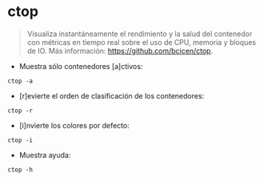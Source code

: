 # ctop

> Visualiza instantáneamente el rendimiento y la salud del contenedor con métricas en tiempo real sobre el uso de CPU, memoria y bloques de IO.
> Más información: <https://github.com/bcicen/ctop>.

- Muestra sólo contenedores [a]ctivos:

`ctop -a`

- [r]evierte el orden de clasificación de los contenedores:

`ctop -r`

- [i]nvierte los colores por defecto:

`ctop -i`

- Muestra ayuda:

`ctop -h`
